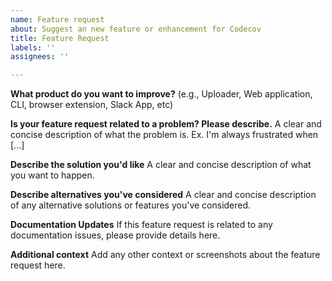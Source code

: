 ```yaml
---
name: Feature request
about: Suggest an new feature or enhancement for Codecov
title: Feature Request
labels: ''
assignees: ''

---
```


**What product do you want to improve?**
(e.g., Uploader, Web application, CLI, browser extension, Slack App, etc)

**Is your feature request related to a problem? Please describe.**
A clear and concise description of what the problem is. Ex. I'm always frustrated when [...]

**Describe the solution you'd like**
A clear and concise description of what you want to happen.

**Describe alternatives you've considered**
A clear and concise description of any alternative solutions or features you've considered.

**Documentation Updates**
If this feature request is related to any documentation issues, please provide details here.

**Additional context**
Add any other context or screenshots about the feature request here.
